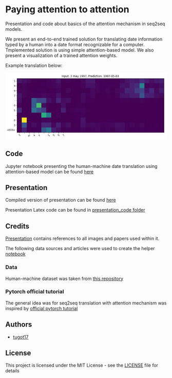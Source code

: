 # Paying attention to attention
Presentation and code about basics of the attention mechanism in seq2seq models. 

We present an end-to-end trained solution for translating date information typed by a human into a date format recognizable for a computer. Tmplemented solution is using simple attention-based model. We also present a visualization of a trained attention weights.

Example translation below: 

<img src="images/example.png"/>


## Code

Jupyter notebook presenting the human-machine date translation using attention-based model  can be found [here](https://github.com/tugot17/paying-attention-to-attention/blob/master/Paying_attention_to_Attention.pdf)


## Presentation

Compiled version of presentation can be found [here](https://github.com/tugot17/paying-attention-to-attention/blob/master/Paying_attention_to_Attention.pdf)

Presentation Latex code can be found in [presentation_code folder](https://github.com/tugot17/paying-attention-to-attention/tree/master/presentation_code)


## Credits

[Presentation](https://github.com/tugot17/paying-attention-to-attention/blob/master/Paying_attention_to_Attention.pdf) contains references to all images and papers used within it. 

The following data sources and articles were used to create the helper [notebook](https://github.com/tugot17/paying-attention-to-attention/blob/master/human_machine_translation.ipynb)

### Data 

Human-machine dataset was taken from [this repository](https://github.com/mzbac/human-to-machine-date-translation/blob/master/human-machine.csv)

### Pytorch official tutorial

The general idea was for seq2seq translation with attention mechanism was inspired by [official pytorch tutorial](https://pytorch.org/tutorials/intermediate/seq2seq_translation_tutorial.html)


## Authors
* [tugot17](https://github.com/tugot17)

## License

This project is licensed under the MIT License - see the [LICENSE](LICENSE) file for details
